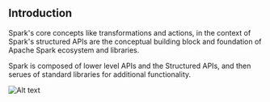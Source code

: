 ## Introduction
Spark's core concepts like transformations and actions, in the context of Spark's structured APIs are the conceptual building block and foundation of Apache Spark ecosystem and libraries.

Spark is composed of lower level APIs and the Structured APIs, and then serues of standard libraries for additional functionality.

![Alt text](https://github.com/vaibhavpatilai/Diagrams/blob/master/spark/Spark_Basic_Architecture.PNG?raw=true "Spark Basic Architecture")
